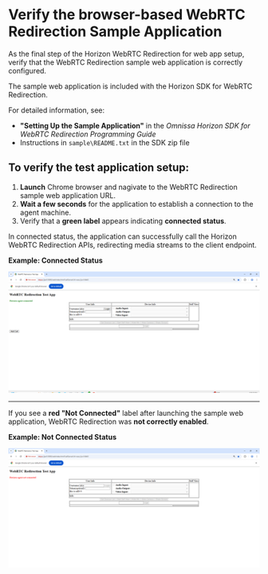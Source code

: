# Verify the browser-based WebRTC Redirection Sample Application

As the final step of the Horizon WebRTC Redirection for web app setup, verify that the WebRTC Redirection sample web application is correctly configured.

The sample web application is included with the Horizon SDK for WebRTC Redirection.

For detailed information, see:<br>
- **"Setting Up the Sample Application"** in the *Omnissa Horizon SDK for WebRTC Redirection Programming Guide*<br>
- Instructions in `sample\README.txt` in the SDK zip file

## To verify the test application setup:

1. **Launch** Chrome browser and nagivate to the WebRTC Redirection sample web application URL.
2. **Wait a few seconds** for the application to establish a connection to the agent machine.
3. Verify that a **green label** appears indicating **connected status**.

In connected status, the application can successfully call the Horizon WebRTC Redirection APIs, redirecting media streams to the client endpoint.

**Example: Connected Status**

![](images/WebSDKBrowserSampleApp_Connected.png)

---

If you see a **red "Not Connected"** label after launching the sample web application, WebRTC Redirection was **not correctly enabled**.

**Example: Not Connected Status**

![](images/WebSDKBrowserSampleApp_NotConnected.png)


